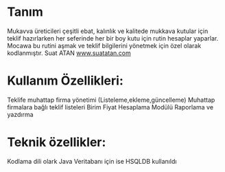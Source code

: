 # Tanım #

Mukavva üreticileri çeşitli ebat, kalınlık ve kalitede mukkava kutular için teklif hazırlarken her seferinde her bir boy kutu için rutin hesaplar yaparlar. Mocawa bu rutini aşmak ve teklif bilgilerini yönetmek için özel olarak kodlanmıştır.
Suat ATAN
www.suatatan.com




# Kullanım Özellikleri: #
Teklife muhattap firma yönetimi (Listeleme,ekleme,güncelleme)
Muhattap firmalara bağlı teklif listeleri
Birim Fiyat Hesaplama Modülü
Raporlama ve yazdırma

# Teknik özellikler: #
Kodlama dili olark Java
Veritabanı için ise HSQLDB kullanıldı
